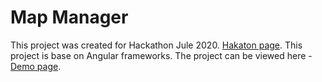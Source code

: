 # Map Manager

This project was created for Hackathon Jule 2020. [Hakaton page](https://leadersofdigital.ru/). This project is base on Angular frameworks. The project can be viewed here - [Demo page](https://lifebits.github.io/map-manager-example/).

